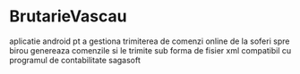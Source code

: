 # BrutarieVascau
aplicatie android pt a gestiona trimiterea de comenzi online de la soferi spre birou
genereaza comenzile si le trimite sub forma de fisier xml compatibil cu programul de contabilitate sagasoft
